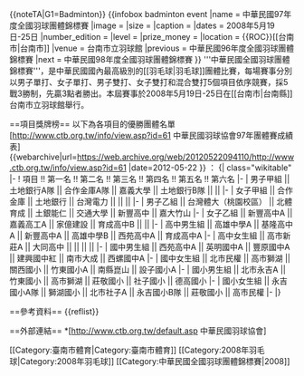 {{noteTA|G1=Badminton}}
{{infobox badminton event
|name           = 中華民國97年度全國羽球團體錦標賽
|image          = 
|size           = 
|caption        = 
|dates          = 2008年5月19日-25日
|number_edition =
|level          = 
|prize_money    =
|location       = {{ROC}}[[台南市|台南市]]
|venue          = 台南市立羽球館
|previous       = 中華民國96年度全國羽球團體錦標賽
|next           = 中華民國98年度全國羽球團體錦標賽
}}
'''中華民國全國羽球團體錦標賽'''，是中華民國國內最高級別的[[羽毛球|羽毛球]]團體比賽，每場賽事分別以男子單打、女子單打、男子雙打、女子雙打和混合雙打5個項目依序競賽，採5戰3勝制，先贏3點者勝出。本屆賽事於2008年5月19日-25日在[[台南市|台南縣]]台南市立羽球館舉行。

==項目獎牌榜==
以下為各項目的優勝團體名單<ref>[http://www.ctb.org.tw/info/view.asp?id=61 中華民國羽球協會97年團體賽成績表] {{webarchive|url=https://web.archive.org/web/20120522094110/http://www.ctb.org.tw/info/view.asp?id=61 |date=2012-05-22 }}</ref> ：
{| class="wikitable"
|-
! 項目 !! 第一名 !! 第二名 !! 第三名 !! 第四名 !! 第五名 !! 第六名
|-
| 男子甲組 || 土地銀行A隊 || 合作金庫A隊 || 嘉義大學 || 土地銀行B隊 ||  || 
|-
| 女子甲組 || 合作金庫 || 土地銀行 || 台灣電力 ||  ||  || 
|-
| 男子乙組 || 台灣體大（桃園校區） || 北體育成 || 土銀能仁 || 交通大學 || 新豐高中 || 嘉大竹山
|-
| 女子乙組 || 新豐高中A || 嘉義高工A || 家億建設 || 育成高中B ||  || 
|-
| 高中男生組 || 高雄中學A || 基隆高中A || 新豐高中A || 高雄中學B || 西苑高中A || 育成高中A
|-
| 高中女生組 || 高市新莊A || 大同高中 ||  ||  ||  || 
|-
| 國中男生組 || 西苑高中A || 英明國中A || 豐原國中A || 建興國中紅 || 南市大成 || 西螺國中A
|-
| 國中女生組 || 北市民權 || 高市獅湖 || 關西國小 || 竹東國小A || 南縣崑山 || 設子國小A
|-
| 國小男生組 || 北市永吉A || 竹東國小 || 高市獅湖 || 莊敬國小 || 社子國小 || 德高國小
|-
| 國小女生組 || 永吉國小A隊 || 獅湖國小 || 北市社子A || 永吉國小B隊 || 莊敬國小 || 高市民權
|-
|}

==參考資料==
{{reflist}}

==外部連結==
*[http://www.ctb.org.tw/default.asp 中華民國羽球協會]

[[Category:臺南市體育|Category:臺南市體育]]
[[Category:2008年羽毛球|Category:2008年羽毛球]]
[[Category:中華民國全國羽球團體錦標賽|2008]]